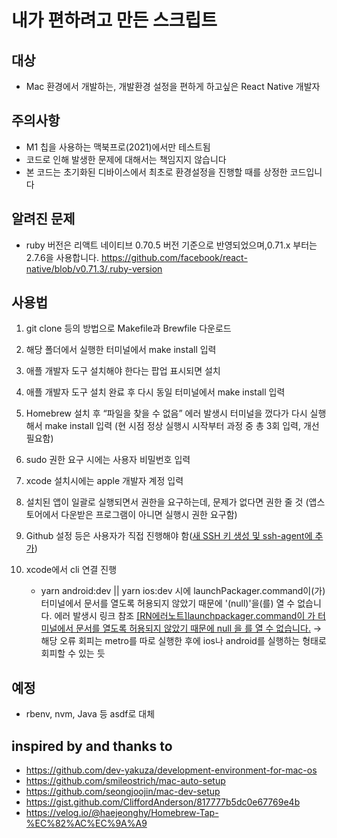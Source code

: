 # 내가 편하려고 만든 스크립트

## 대상

- Mac 환경에서 개발하는, 개발환경 설정을 편하게 하고싶은 React Native 개발자

## 주의사항

- M1 칩을 사용하는 맥북프로(2021)에서만 테스트됨
- 코드로 인해 발생한 문제에 대해서는 책임지지 않습니다
- 본 코드는 초기화된 디바이스에서 최초로 환경설정을 진행할 때를 상정한 코드입니다

## 알려진 문제

<!-- - nvm 관련 설정이 비정상 동작하네요. 우선 해당 옵션 비활성화하겠습니다. brew install node를 통해 node를 설치하여 사용하시거나 nvm 설치 완료 후 nvm 설정 스크립트를 수동으로 진행하시면 됩니다. -->

- ruby 버전은 리액트 네이티브 0.70.5 버전 기준으로 반영되었으며,0.71.x 부터는 2.7.6을 사용합니다. <https://github.com/facebook/react-native/blob/v0.71.3/.ruby-version>

## 사용법

1. git clone 등의 방법으로 Makefile과 Brewfile 다운로드
2. 해당 폴더에서 실행한 터미널에서 make install 입력
3. 애플 개발자 도구 설치해야 한다는 팝업 표시되면 설치
4. 애플 개발자 도구 설치 완료 후 다시 동일 터미널에서 make install 입력
5. Homebrew 설치 후 “파일을 찾을 수 없음” 에러 발생시 터미널을 껐다가 다시 실행해서 make install 입력 (현 시점 정상 실행시 시작부터 과정 중 총 3회 입력, 개선필요함)
6. sudo 권한 요구 시에는 사용자 비밀번호 입력
7. xcode 설치시에는 apple 개발자 계정 입력
8. 설치된 앱이 일괄로 실행되면서 권한을 요구하는데, 문제가 없다면 권한 줄 것
   (앱스토어에서 다운받은 프로그램이 아니면 실행시 권한 요구함)
9. Github 설정 등은 사용자가 직접 진행해야 함([새 SSH 키 생성 및 ssh-agent에 추가](https://docs.github.com/ko/authentication/connecting-to-github-with-ssh/generating-a-new-ssh-key-and-adding-it-to-the-ssh-agent))
10. xcode에서 cli 연결 진행

    <!-- a. sudo gem install cocoapods가 코드에 누락되어 있으므로 yarn ios:dev 진행시에는 sudo gem install cocoapods를 먼저 진행 후 ios 폴더에서 pod install 실행할 것 -->

    - yarn android:dev || yarn ios:dev 시에 launchPackager.command이(가) 터미널에서 문서를 열도록 허용되지 않았기 때문에 '(null)'을(를) 열 수 없습니다. 에러 발생시 링크 참조 [[RN에러노트]launchpackager.command이 가 터미널에서 문서를 열도록 허용되지 않았기 때문에 null 을 를 열 수 없습니다.](https://velog.io/@rudans987/RN%EC%97%90%EB%9F%AC%EB%85%B8%ED%8A%B8launchpackager.command%EC%9D%B4-%EA%B0%80-%ED%84%B0%EB%AF%B8%EB%84%90%EC%97%90%EC%84%9C-%EB%AC%B8%EC%84%9C%EB%A5%BC-%EC%97%B4%EB%8F%84%EB%A1%9D-%ED%97%88%EC%9A%A9%EB%90%98%EC%A7%80-%EC%95%8A%EC%95%98%EA%B8%B0-%EB%95%8C%EB%AC%B8%EC%97%90-null-%EC%9D%84-%EB%A5%BC-%EC%97%B4-%EC%88%98-%EC%97%86%EC%8A%B5%EB%8B%88%EB%8B%A4)
      → 해당 오류 회피는 metro를 따로 실행한 후에 ios나 android를 실행하는 형태로 회피할 수 있는 듯

## 예정

- rbenv, nvm, Java 등 asdf로 대체

## inspired by and thanks to

- <https://github.com/dev-yakuza/development-environment-for-mac-os>
- <https://github.com/smileostrich/mac-auto-setup>
- <https://github.com/seongjoojin/mac-dev-setup>
- <https://gist.github.com/CliffordAnderson/817777b5dc0e67769e4b>
- <https://velog.io/@haejeonghy/Homebrew-Tap-%EC%82%AC%EC%9A%A9>
